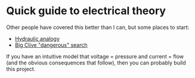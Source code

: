 Quick guide to electrical theory
================================

Other people have covered this better than I can, but some places to start:

- [Hydraulic analogy](https://en.wikipedia.org/wiki/Hydraulic_analogy)
- [Big Clive "dangerous"
  search](https://www.youtube.com/results?search_query=big+clive+dangerous)

If you have an intuitive model that voltage = pressure and current = flow (and
the obvious consequences that follow), then you can probably build this project.
